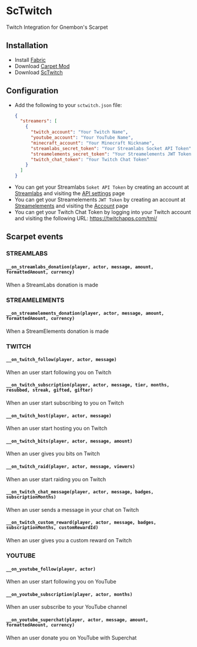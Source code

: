 # ScTwitch
Twitch Integration for Gnembon's Scarpet

## Installation
- Install [Fabric](https://fabricmc.net/use/)
- Download [Carpet Mod](https://github.com/gnembon/carpet-mod/releases)
- Download [ScTwitch](https://github.com/multicorenetwork/ScTwitch/releases)

## Configuration
- Add the following to your `sctwitch.json` file:
    ```json
    {
      "streamers": [
        {
          "twitch_account": "Your Twitch Name",
          "youtube_account": "Your YouTube Name",
          "minecraft_account": "Your Minecraft Nickname",
          "streamlabs_secret_token": "Your Streamlabs Socket API Token",
          "streamelements_secret_token": "Your Streamelements JWT Token",
          "twitch_chat_token": "Your Twitch Chat Token"
        }
      ]
    }
    ```
- You can get your Streamlabs `Soket API Token` by creating an account at [Streamlabs](https://streamlabs.com/) and visiting the [API settings](https://streamlabs.com/dashboard#/settings/api-settings) page
- You can get your Streamelements `JWT Token` by creating an account at [Streamelements](https://streamelements.com/) and visiting the [Account](https://streamelements.com/dashboard/account/channels) page
- You can get your Twitch Chat Token by logging into your Twitch account and visiting the following URL:
    https://twitchapps.com/tmi/
  
## Scarpet events
### STREAMLABS
#### `__on_streamlabs_donation(player, actor, message, amount, formattedAmount, currency)`
When a StreamLabs donation is made

### STREAMELEMENTS
#### `__on_streamelements_donation(player, actor, message, amount, formattedAmount, currency)`
When a StreamElements donation is made

### TWITCH
#### `__on_twitch_follow(player, actor, message)`
When an user start following you on Twitch 
#### `__on_twitch_subscription(player, actor, message, tier, months, resubbed, streak, gifted, gifter)`
When an user start subscribing to you on Twitch
#### `__on_twitch_host(player, actor, message)`
When an user start hosting you on Twitch
#### `__on_twitch_bits(player, actor, message, amount)`
When an user gives you bits on Twitch
#### `__on_twitch_raid(player, actor, message, viewers)`
When an user start raiding you on Twitch
#### `__on_twitch_chat_message(player, actor, message, badges, subscriptionMonths)` 
When an user sends a message in your chat on Twitch
#### `__on_twitch_custom_reward(player, actor, message, badges, subscriptionMonths, customRewardId)`
When an user gives you a custom reward on Twitch

### YOUTUBE
#### `__on_youtube_follow(player, actor)`
When an user start following you on YouTube
#### `__on_youtube_subscription(player, actor, months)`
When an user subscribe to your YouTube channel
#### `__on_youtube_superchat(player, actor, message, amount, formattedAmount, currency)`
When an user donate you on YouTube with Superchat


